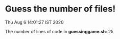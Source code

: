 # Guess the number of files!
Thu Aug 6 14:01:27 IST 2020
  

The number of lines of code in **guessinggame.sh**:
      25

